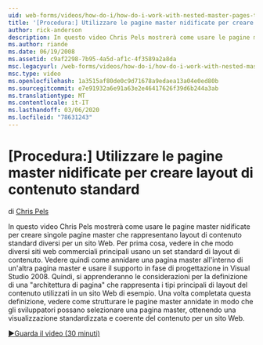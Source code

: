 ```yaml
---
uid: web-forms/videos/how-do-i/how-do-i-work-with-nested-master-pages-to-create-standard-content-layouts
title: '[Procedura:] Utilizzare le pagine master nidificate per creare layout di contenuto standard | Microsoft Docs'
author: rick-anderson
description: In questo video Chris Pels mostrerà come usare le pagine master annidate per creare singole pagine master che rappresentano layout di contenuto standard diversi per un w...
ms.author: riande
ms.date: 06/19/2008
ms.assetid: c9af2298-7b95-4a5d-af1c-4f3589a2a8da
msc.legacyurl: /web-forms/videos/how-do-i/how-do-i-work-with-nested-master-pages-to-create-standard-content-layouts
msc.type: video
ms.openlocfilehash: 1a3515af80de0c9d71678a9edaea13a04e0ed80b
ms.sourcegitcommit: e7e91932a6e91a63e2e46417626f39d6b244a3ab
ms.translationtype: MT
ms.contentlocale: it-IT
ms.lasthandoff: 03/06/2020
ms.locfileid: "78631243"
---
```

# <a name="how-do-i-work-with-nested-master-pages-to-create-standard-content-layouts"></a>[Procedura:] Utilizzare le pagine master nidificate per creare layout di contenuto standard

di [Chris Pels](https://twitter.com/chrispels)

In questo video Chris Pels mostrerà come usare le pagine master nidificate per creare singole pagine master che rappresentano layout di contenuto standard diversi per un sito Web. Per prima cosa, vedere in che modo diversi siti web commerciali principali usano un set standard di layout di contenuto. Vedere quindi come annidare una pagina master all'interno di un'altra pagina master e usare il supporto in fase di progettazione in Visual Studio 2008. Quindi, si apprenderanno le considerazioni per la definizione di una "architettura di pagina" che rappresenta i tipi principali di layout del contenuto utilizzati in un sito Web di esempio. Una volta completata questa definizione, vedere come strutturare le pagine master annidate in modo che gli sviluppatori possano selezionare una pagina master, ottenendo una visualizzazione standardizzata e coerente del contenuto per un sito Web.

[&#9654;Guarda il video (30 minuti)](https://channel9.msdn.com/Blogs/ASP-NET-Site-Videos/how-do-i-work-with-nested-master-pages-to-create-standard-content-layouts)
